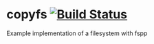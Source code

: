 # copyfs [![Build Status](https://travis-ci.org/cryfs/copyfs.svg?branch=master)](https://travis-ci.org/cryfs/copyfs)

Example implementation of a filesystem with fspp
